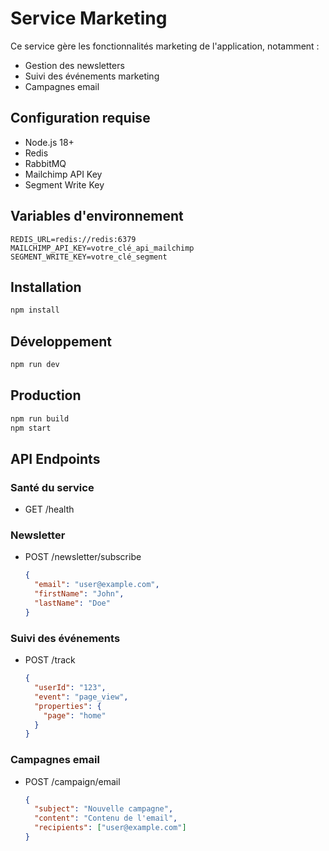 # Service Marketing

Ce service gère les fonctionnalités marketing de l'application, notamment :
- Gestion des newsletters
- Suivi des événements marketing
- Campagnes email

## Configuration requise

- Node.js 18+
- Redis
- RabbitMQ
- Mailchimp API Key
- Segment Write Key

## Variables d'environnement

```env
REDIS_URL=redis://redis:6379
MAILCHIMP_API_KEY=votre_clé_api_mailchimp
SEGMENT_WRITE_KEY=votre_clé_segment
```

## Installation

```bash
npm install
```

## Développement

```bash
npm run dev
```

## Production

```bash
npm run build
npm start
```

## API Endpoints

### Santé du service
- GET /health

### Newsletter
- POST /newsletter/subscribe
  ```json
  {
    "email": "user@example.com",
    "firstName": "John",
    "lastName": "Doe"
  }
  ```

### Suivi des événements
- POST /track
  ```json
  {
    "userId": "123",
    "event": "page_view",
    "properties": {
      "page": "home"
    }
  }
  ```

### Campagnes email
- POST /campaign/email
  ```json
  {
    "subject": "Nouvelle campagne",
    "content": "Contenu de l'email",
    "recipients": ["user@example.com"]
  }
  ``` 